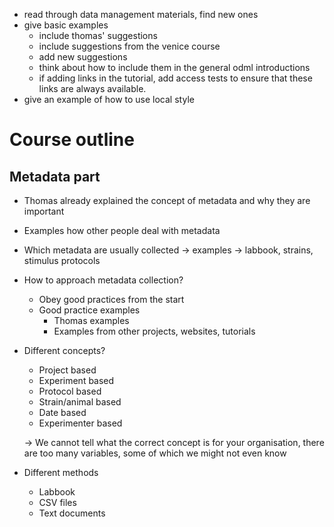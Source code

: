 - read through data management materials, find new ones
- give basic examples
  - include thomas' suggestions
  - include suggestions from the venice course
  - add new suggestions
  - think about how to include them in the general odml introductions
  - if adding links in the tutorial, add access tests to ensure that these links are always available.
- give an example of how to use local style


# Course outline

## Metadata part
- Thomas already explained the concept of metadata and why they are important

- Examples how other people deal with metadata

- Which metadata are usually collected -> examples -> labbook, strains, stimulus protocols

- How to approach metadata collection?
  - Obey good practices from the start
  - Good practice examples
    - Thomas examples
    - Examples from other projects, websites, tutorials

- Different concepts?
  - Project based
  - Experiment based
  - Protocol based
  - Strain/animal based
  - Date based
  - Experimenter based

  -> We cannot tell what the correct concept is for your organisation, there are too many variables, some of which we might not even know

- Different methods
  - Labbook
  - CSV files
  - Text documents
